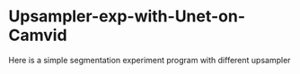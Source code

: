 # Upsampler-exp-with-Unet-on-Camvid
Here is a  simple segmentation experiment program with different upsampler
